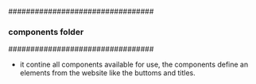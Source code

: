  #################################
 ###   components folder        ##
 #################################
 * it contine all components available for use, the components define an elements from the website 
 like the buttoms and titles.